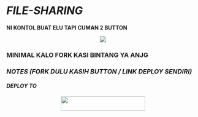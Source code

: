 # ***FILE-SHARING***
**NI KONTOL BUAT ELU TAPI CUMAN 2 BUTTON**

<p align="center">
  <img src="https://telegra.ph/file/0be7f54e3cfb5234102c6.jpg">
</p>

### **MINIMAL KALO FORK KASI BINTANG YA ANJG**

### ***NOTES (FORK DULU KASIH BUTTON / LINK DEPLOY SENDIRI)***

#### ***DEPLOY TO***
<p align="center"><a href="https://heroku.com/deploy?template=https://github.com/ReyyNada/Reyy-XFsub-Bot3"> <img src="https://img.shields.io/badge/Web%20Heroku-blueviolet?style=for-the-badge&logo=heroku" width="220" height="38.45"/></a></p>

